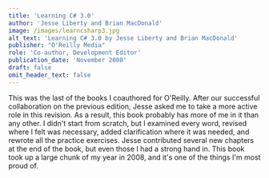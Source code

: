 ```yaml
---
title: 'Learning C# 3.0'
author: 'Jesse Liberty and Brian MacDonald'
image: /images/learncsharp3.jpg
alt_text: 'Learning C# 3.0 by Jesse Liberty and Brian MacDonald'
publisher: "O'Reilly Media"
role: 'Co-author, Development Editor'
publication_date: 'November 2008'
draft: false
omit_header_text: false
---
```

This was the last of the books I coauthored for O'Reilly. After our successful collaboration on the previous edition, Jesse asked me to take a more active role in this revision. As a result, this book probably has more of me in it than any other. I didn't start from scratch, but I examined every word, revised where I felt was necessary, added clarification where it was needed, and rewrote all the practice exercises. Jesse contributed several new chapters at the end of the book, but even those I had a strong hand in. This book took up a large chunk of my year in 2008, and it's one of the things I'm most proud of.